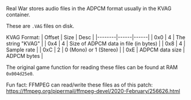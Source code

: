 Real War stores audio files in the ADPCM format usually in the KVAG container.

These are `.VAG` files on disk.

KVAG Format:
| Offset | Size | Desc |
|--------|------|------|
| 0x0    | 4    | The string "KVAG" |
| 0x4    | 4    | Size of ADPCM data in file (in bytes) |
| 0x8    | 4    | Sample rate |
| 0xC    | 2    | 0 (Mono) or 1 (Stereo) |
| 0xE    | ADPCM data size | ADPCM bytes |

The original game function for reading these files can be found at RAM `0x004d25e0`.

Fun fact: FFMPEG can read/write these files as of this patch: https://ffmpeg.org/pipermail/ffmpeg-devel/2020-February/256626.html

